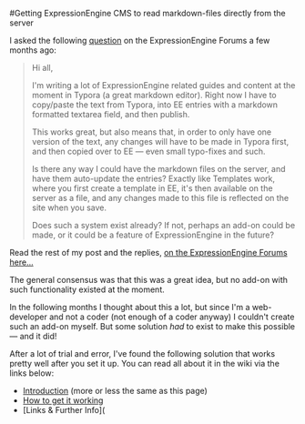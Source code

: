 #Getting ExpressionEngine CMS to read markdown-files directly from the server

I asked the following [question](https://expressionengine.com/forums/topic/252997/import-markdown-files-as-entries-from-the-server) on the ExpressionEngine Forums a few months ago:

> Hi all,
>
> I'm writing a lot of ExpressionEngine related guides and content at the moment in Typora (a great markdown editor). Right now I have to copy/paste the text from Typora, into EE entries with a markdown formatted textarea field, and then publish.
>
> This works great, but also means that, in order to only have one version of the text, any changes will have to be made in Typora first, and then copied over to EE — even small typo-fixes and such.
>
> Is there any way I could have the markdown files on the server, and have them auto-update the entries? Exactly like Templates work, where you first create a template in EE, it's then available on the server as a file, and any changes made to this file is reflected on the site when you save.
>
> Does such a system exist already? If not, perhaps an add-on could be made, or it could be a feature of ExpressionEngine in the future?

Read the rest of my post and the replies, [on the ExpressionEngine Forums here...](https://expressionengine.com/forums/topic/252997/import-markdown-files-as-entries-from-the-server)

The general consensus was that this was a great idea, but no add-on with such functionality existed at the moment.

In the following months I thought about this a lot, but since I'm a web-developer and not a coder (not enough of a coder anyway) I couldn't create such an add-on myself. But some solution *had* to exist to make this possible — and it did!

After a lot of trial and error, I've found the following solution that works pretty well after you set it up. You can read all about it in the wiki via the links below:

- [Introduction](https://github.com/tboelskifte/markdown-and-expressionengine/wiki/1:-Introduction) (more or less the same as this page)
- [How to get it working](https://github.com/tboelskifte/markdown-and-expressionengine/wiki/2:-How-to-get-it-working)
- [Links & Further Info](

